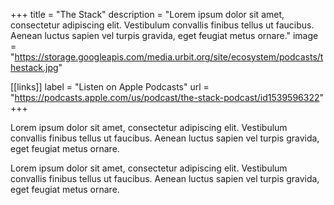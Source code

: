 +++
title = "The Stack"
description = "Lorem ipsum dolor sit amet, consectetur adipiscing elit. Vestibulum convallis finibus tellus ut faucibus. Aenean luctus sapien vel turpis gravida, eget feugiat metus ornare."
image = "https://storage.googleapis.com/media.urbit.org/site/ecosystem/podcasts/thestack.jpg"

[[links]]
label = "Listen on Apple Podcasts"
url = "https://podcasts.apple.com/us/podcast/the-stack-podcast/id1539596322"
+++

Lorem ipsum dolor sit amet, consectetur adipiscing elit. Vestibulum convallis finibus tellus ut faucibus. Aenean luctus sapien vel turpis gravida, eget feugiat metus ornare.

Lorem ipsum dolor sit amet, consectetur adipiscing elit. Vestibulum convallis finibus tellus ut faucibus. Aenean luctus sapien vel turpis gravida, eget feugiat metus ornare.
